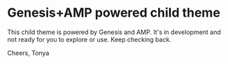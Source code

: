 # Genesis+AMP powered child theme

This child theme is powered by Genesis and AMP.  It's in development and not ready for you to explore or use.  Keep checking back.

Cheers,
Tonya
